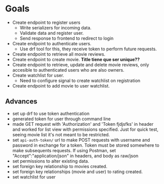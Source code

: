 # Goals
* Create endpoint to register users
    * Write serializers for incoming data.
    * Validate data and register user.
    * Send response to frontend to redirect to login
* Create endpoint to authenticate users.
    * Use drf tool for this, they receive token to perform future requests.
* Create endpoint to retrieve all movie reviews.
* Create endpoint to create movie. **Title tiene que ser unique??**
* Create endpoint to retrieve, update and delete movie reviews, only accesible to authenticated users who are also owners.
* Create watchlist for user.
    * Need to configure signal to create watchlist on registration
* Create endpoint to add movie to user watchlist.

## Advances

- set up drf to use token authentication
- generated token for user through command line 
- made GET request with 'Authorization' and 'Token fjdjsfks' in header and worked for list view with permissions specified. Just for quick test, seeing movie list it's not meant to be restricted.
- set `api-auth-token/` url to make POST requests with username and password in exchange for a token. Token must be stored somewhere to make subsequents requests. If using Postman, set "Accept":"application/json" in headers, and body as raw/json
- set permissions to alter existing data.
- set foreign key relationship to movies created.
- set foreign key relationships (movie and user) to rating created.
- set watchlist for user